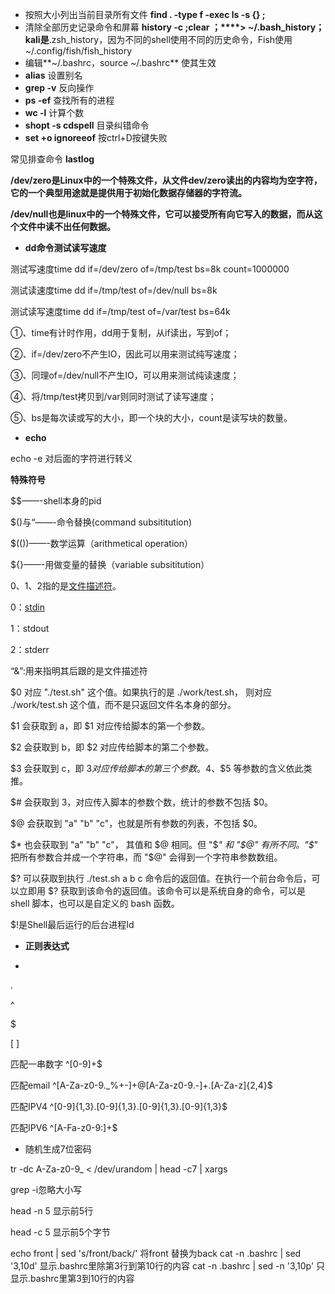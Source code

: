 - 按照大小列出当前目录所有文件 **find . -type  f -exec ls -s {} \;**  
- 清除全部历史记录命令和屏幕 **history -c ;clear ；****> ~/.bash_history；kali是**.zsh_history，因为不同的shell使用不同的历史命令，Fish使用~/.config/fish/fish_history
- 编辑**~/.bashrc，source ~/.bashrc** 使其生效
- **alias**  设置别名
- **grep -v** 反向操作 
- **ps -ef** 查找所有的进程
- **wc -l** 计算个数
- **shopt -s cdspell** 目录纠错命令
- **set +o ignoreeof** 按ctrl+D按键失败

常见排查命令 **lastlog**

**/dev/zero是Linux中的一个特殊文件，从文件dev/zero读出的内容均为空字符，它的一个典型用途就是提供用于初始化数据存储器的字符流。**

**/dev/null也是linux中的一个特殊文件，它可以接受所有向它写入的数据，而从这个文件中读不出任何数据。**

- **dd命令测试读写速度**

测试写速度time dd if=/dev/zero of=/tmp/test bs=8k count=1000000

测试读速度time dd if=/tmp/test of=/dev/null bs=8k

测试读写速度time dd if=/tmp/test of=/var/test bs=64k

①、time有计时作用，dd用于复制，从if读出，写到of；

②、if=/dev/zero不产生IO，因此可以用来测试纯写速度；

③、同理of=/dev/null不产生IO，可以用来测试纯读速度；

④、将/tmp/test拷贝到/var则同时测试了读写速度；

⑤、bs是每次读或写的大小，即一个块的大小，count是读写块的数量。

- **echo** 

echo -e 对后面的字符进行转义

**特殊符号**

$$——-shell本身的pid

$()与“——-命令替换(command subsititution)

$(())——-数学运算（arithmetical operation）

${}——-用做变量的替换（variable subsititution）

0、1、2指的是[文件描述符](https://so.csdn.net/so/search?q=文件描述符&spm=1001.2101.3001.7020)。

0：[stdin](https://so.csdn.net/so/search?q=stdin&spm=1001.2101.3001.7020)

1：stdout

2：stderr

“&”:用来指明其后跟的是文件描述符

$0 对应 "./test.sh" 这个值。如果执行的是 ./work/test.sh， 则对应 ./work/test.sh 这个值，而不是只返回文件名本身的部分。

$1 会获取到 a，即 $1 对应传给脚本的第一个参数。

$2 会获取到 b，即 $2 对应传给脚本的第二个参数。

$3 会获取到 c，即 $3 对应传给脚本的第三个参数。$4、$5 等参数的含义依此类推。

$# 会获取到 3，对应传入脚本的参数个数，统计的参数不包括 $0。

$@ 会获取到 "a" "b" "c"，也就是所有参数的列表，不包括 $0。

$* 也会获取到 "a" "b" "c"， 其值和 $@ 相同。但 "$*" 和 "$@" 有所不同。"$*" 把所有参数合并成一个字符串，而 "$@" 会得到一个字符串参数数组。

$? 可以获取到执行 ./test.sh a b c 命令后的返回值。在执行一个前台命令后，可以立即用 $? 获取到该命令的返回值。该命令可以是系统自身的命令，可以是 shell 脚本，也可以是自定义的 bash 函数。

$!是Shell最后运行的后台进程Id

- **正则表达式**

*

.

^

$

[ ]

匹配一串数字 ^[0-9]+$

匹配email     ^[A-Za-z0-9._%+-]+@[A-Za-z0-9.-]+.[A-Za-z]{2,4}$

匹配IPV4     ^[0-9]{1,3}.[0-9]{1,3}.[0-9]{1,3}.[0-9]{1,3}$

匹配IPV6     ^[A-Fa-z0-9:]+$

- 随机生成7位密码

tr -dc A-Za-z0-9_ < /dev/urandom | head -c7 | xargs

grep -i忽略大小写

head -n 5 显示前5行

head -c 5 显示前5个字节

echo front | sed 's/front/back/' 将front 替换为back cat -n .bashrc | sed '3,10d' 显示.bashrc里除第3行到第10行的内容 cat -n .bashrc | sed -n '3,10p'  只显示.bashrc里第3到10行的内容
